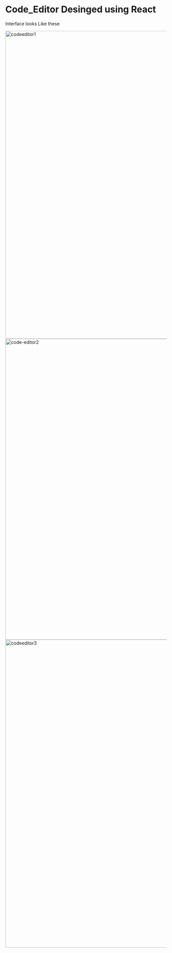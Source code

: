 # Code_Editor Desinged using React


Interface looks Like these 

<img width="960" alt="codeeditor1" src="https://github.com/sainath-shetty/Code-Editor/assets/86493033/7e65c95a-4f45-46fb-aba5-56268a328110">


<img width="938" alt="code-editor2" src="https://github.com/sainath-shetty/Code-Editor/assets/86493033/c0959873-96ab-4316-a630-3d0f2fd7987b">


<img width="960" alt="codeeditor3" src="https://github.com/sainath-shetty/Code-Editor/assets/86493033/f0b7dcd5-c0ac-4985-8bcd-40d9bf6e0780">
